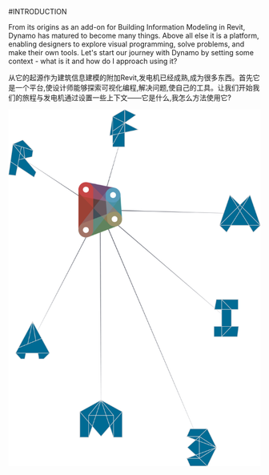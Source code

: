 #INTRODUCTION

From its origins as an add-on for Building Information Modeling in Revit, Dynamo has matured to become many things. Above all else it is a platform, enabling designers to explore visual programming, solve problems, and make their own tools. Let's start our journey with Dynamo by setting some context - what is it and how do I approach using it?

从它的起源作为建筑信息建模的附加Revit,发电机已经成熟,成为很多东西。首先它是一个平台,使设计师能够探索可视化编程,解决问题,使自己的工具。让我们开始我们的旅程与发电机通过设置一些上下文——它是什么,我怎么方法使用它?


![Dynamo Ecosystem](images/1/1-cover.png)
